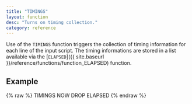 ```yaml
---
title: "TIMINGS"
layout: function
desc: "Turns on timing collection."
category: reference
---
```


Use of the `TIMINGS` function triggers the collection of timing information for each line of the input script. The timing informations are stored in a list available via the [`ELAPSED`]({{ site.baseurl }}/reference/functions/function_ELAPSED) function.

## Example ##

{% raw %}
<warp10-warpscript-widget backend="{{backend}}"  exec-endpoint="{{execEndpoint}}">TIMINGS
NOW
DROP
ELAPSED
</warp10-warpscript-widget>
{% endraw %}    
